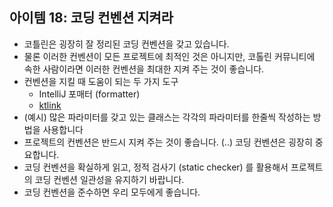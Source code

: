## 아이템 18: 코딩 컨벤션 지켜라

- 코틀린은 굉장히 잘 정리된 코딩 컨벤션을 갖고 있습니다. 
- 물론 이러한 컨벤션이 모든 프로젝트에 최적인 것은 아니지만, 코톨린 커뮤니티에 속한 사람이라면 이러한 컨벤션을 최대한 지켜 주는 것이 좋습니다.
- 컨벤션을 지킬 때 도움이 되는 두 가지 도구
	- IntelliJ 포매터 (formatter)
	- [ktlink](https://github.com/pinterest/ktlint)
- (예시) 많은 파라미터를 갖고 있는 클래스는 각각의 파라미터를 한줄씩 작성하는 방법을 사용합니다
- 프로젝트의 컨벤션은 반드시 지켜 주는 것이 좋습니다. (..) 코딩 컨벤션은 굉장히 중요합니다.
- 코딩 컨벤션을 확실하게 읽고, 정적 검사기 (static checker) 를 활용해서 프로젝트의 코딩 컨벤션 일관성을 유지하기 바랍니다. 
- 코딩 컨벤션을 준수하면 우리 모두에게 좋습니다.